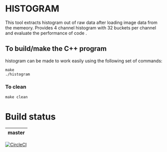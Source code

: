 # HISTOGRAM
This tool extracts histogram out of raw data after loading image data from the memeory.
Provides 4 channel histogram with 32 buckets per channel and evaluate the performance of code .




## To build/make the C++ program

histogram can be made to work easily using the following set of commands:

``` 
make
./histogram

```

### To clean 

```
make clean
```
# Build status
| master |
|:------:|
[![CircleCI](https://circleci.com/gh/XLAR-8/Histogram.svg?style=svg)](https://circleci.com/gh/XLAR-8/Histogram)
